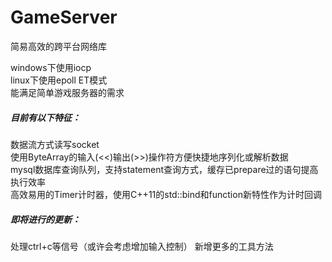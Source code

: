 # GameServer
简易高效的跨平台网络库

windows下使用iocp<br/>
linux下使用epoll ET模式<br/>
能满足简单游戏服务器的需求<br/>

##### 目前有以下特征：
数据流方式读写socket<br/>
使用ByteArray的输入(<<)输出(>>)操作符方便快捷地序列化或解析数据<br/>
mysql数据库查询队列，支持statement查询方式，缓存已prepare过的语句提高执行效率<br/>
高效易用的Timer计时器，使用C++11的std::bind和function新特性作为计时回调<br/>

##### 即将进行的更新：
处理ctrl+c等信号（或许会考虑增加输入控制）
新增更多的工具方法